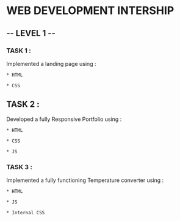 # WEB DEVELOPMENT INTERSHIP

## -- LEVEL 1 --

### TASK 1 :
  Implemented a landing page using :
   
    * HTML 
    
    * CSS

## TASK 2 :
  Developed a fully Responsive Portfolio using : 

    * HTML

    * CSS

    * JS

### TASK 3 :
  Implemented a fully functioning Temperature converter using :

    * HTML

    * JS

    * Internal CSS
